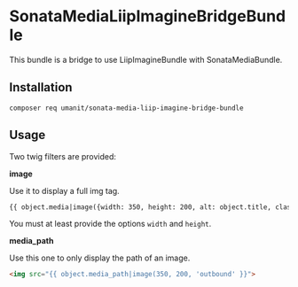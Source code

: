 # SonataMediaLiipImagineBridgeBundle

This bundle is a bridge to use LiipImagineBundle with SonataMediaBundle.

## Installation

`composer req umanit/sonata-media-liip-imagine-bridge-bundle`

## Usage

Two twig filters are provided:

**image**

Use it to display a full img tag.

```HTML
{{ object.media|image({width: 350, height: 200, alt: object.title, class: 'my-fancy-class'}, 'outbound') }}
```

You must at least provide the options `width` and `height`.

**media_path**

Use this one to only display the path of an image.

```HTML
<img src="{{ object.media_path|image(350, 200, 'outbound' }}">
```
